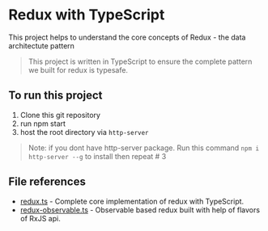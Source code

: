 # Redux with TypeScript #
 This project helps to understand the core concepts of Redux - the data architectute pattern

> This project is written in TypeScript to ensure the complete pattern we built for redux is typesafe.

 ## To run this project
 1. Clone this git repository
 2. run npm start
 3. host the root directory via ```http-server```
 > Note: if you dont have http-server package. Run this command ```npm i http-server --g``` to install then repeat # 3

## File references
- [redux.ts](https://github.com/mohanramphp/redux-with-typescript/blob/master/src/redux/redux.ts) - Complete core implementation of redux with TypeScript.
- [redux-observable.ts](https://github.com/mohanramphp/redux-with-typescript/blob/master/src/redux/redux-observable.ts) - Observable based redux built with help of flavors of RxJS api.
